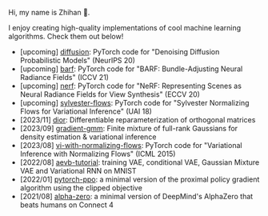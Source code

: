 
<!--

![下载的副本](https://github.com/zhihanyang2022/zhihanyang2022/assets/43589364/34c1461c-d01c-41d9-98e3-166f29601505)

(An autumn photo of Carleton College)

-->

<!--

### Projects

Image:

- [cnnvis](https://github.com/zhihanyang2022/cnnvis): A Python library for visualizing convolutional neural networks.
- [gender-audio-classification](https://github.com/zhihanyang2022/gender_audio_classification): A speaker gender classifier. MFC feature engineering and a pre-trained ResNet-50. GradCAM interpretation.

Sequence:

- [super_mario_as_a_string](https://github.com/zhihanyang2022/super_mario_as_a_string): Replication of Super Mario as a String: Platformer Level Generation Via LSTMs. Written in Python using Keras.
- [min-char-seq2seq](https://github.com/zhihanyang2022/min-char-seq2seq): Minimal character-level seq2seq in PyTorch for learners.

Reinforcement learning / Planning / Control:

- [alpha-zero](https://github.com/zhihanyang2022/alpha-zero): Minimal AlphaZero in PyTorch, trained on Connect4.
- [classic-rl](https://github.com/zhihanyang2022/classic_rl): A modular implementation of tabular RL algorithms. I used this codebase to write a few blog posts at https://zhihanyang2022.github.io/rl during Summer 2020.
- [off-policy-continuous-control](https://github.com/zhihanyang2022/off-policy-continuous-control): [DeepRL Workshop, NeurIPS-21] Recurrent Off-policy Baselines for Memory-based Continuous Control (RDPG, RTD3 and RSAC)
- [pytorch-a2c](https://github.com/zhihanyang2022/pytorch-a2c): Synchronous n-step advantage actor-critic (A2C) with self-imitation learning in PyTorch.
- [pytorch-ppo](https://github.com/zhihanyang2022/pytorch-ppo): Minimal proximal policy gradient (clipped version) in PyTorch.
- [d4rl-evaluations](https://github.com/zhihanyang2022/d4rl_evaluations/tree/main/results_analysis): Reproducing performance of offline reinforcement learning algorithms like behavior cloning, BCQ, BEAR and CQL on halfcheetah-v1.

More probability-theoretic models:

- [tmixfit](https://github.com/zhihanyang2022/tmixfit): Fast Expectation Maximization for Student-t mixture models in PyTorch.
- [pytorch-wgan](https://github.com/zhihanyang2022/pytorch-wgan): Minimal WGAN in PyTorch, trained on 1d datasets (with GIF animation).
- [aevb-tutorial](https://github.com/zhihanyang2022/aevb-tutorial): Minimal VAE, Conditional VAE (CVAE), Gaussian Mixture VAE (GMVAE) and Variational RNN (VRNN) in PyTorch, trained on MNIST.
- [bayesian-mixture-of-gaussians](https://github.com/zhihanyang2022/bayesian-mixture-of-gaussians): NumPy implementation of Coordinate Ascent Variational Inference for the Bayesian mixture of Gaussians model (Section 10.2 of Bishop's PRML).
- [lgcp-mcmc]: Fitting a log-Gaussian Cox process (LGCP) using MCMC.
- [lda]: Latent Dirichlet allocation

Bayesian inference:

- [r-bayesian-multinomial-logreg](https://github.com/zhihanyang2022/r-bayesian-multinomial-logreg): Bayesian multinomial logistic regression implemented in R with runjags for MCMC

Independent studies:

- [deep-bayes-summer2022](https://github.com/zhihanyang2022/deep-bayes-summer2022): Slides and notes of Bayesian + Deep Learning paper read during Summer 2022

 -->

<!-- - [pytorch-vae](https://github.com/zhihanyang2022/pytorch-vae): Unbelievably minimal variational autoencoder using torch.distributions, trained on MNIST. -->

<!-- ### Spare-time interests

- Writing, e.g., old [blog](https://zhihanyang2022.github.io/rl) on classic algorithms in Sutton & Barto
- Reading great (text-) books on machine learning theory, deep learning, reinforcement learning
- Understanding and reproducing papers, and writing high-quality software on Github

### Books that I like a lot

- Machine Learning: A Probabilistic Perspective by Kevin Murphy
- Lost Connections by Johann Hari

 -->

Hi, my name is Zhihan 👋.

I enjoy creating high-quality implementations of cool machine learning algorithms. Check them out below!

- [upcoming] [diffusion](https://github.com/zhihanyang2022/diffusion): PyTorch code for "Denoising Diffusion Probabilistic Models" (NeurIPS 20)
- [upcoming] [barf](https://github.com/zhihanyang2022/barf): PyTorch code for "BARF: Bundle-Adjusting Neural Radiance Fields" (ICCV 21)
- [upcoming] [nerf](https://github.com/zhihanyang2022/nerf): PyTorch code for "NeRF: Representing Scenes as Neural Radiance Fields for View Synthesis" (ECCV 20)
- [upcoming] [sylvester-flows](https://github.com/zhihanyang2022/sylvester-flows): PyTorch code for "Sylvester Normalizing Flows for Variational Inference" (UAI 18)
- [2023/11] [dior](https://github.com/zhihanyang2022/dior): Differentiable reparameterization of orthogonal matrices
- [2023/09] [gradient-gmm](https://github.com/zhihanyang2022/gradient-gmm): Finite mixture of full-rank Gaussians for density estimation & variational inference
- [2023/08] [vi-with-normalizing-flows](https://github.com/zhihanyang2022/vi-with-normalizing-flows): PyTorch code for "Variational Inference with Normalizing Flows" (ICML 2015)
- [2022/08] [aevb-tutorial](https://github.com/zhihanyang2022/aevb-tutorial): training VAE, conditional VAE, Gaussian Mixture VAE and Variational RNN on MNIST
- [2022/01] [pytorch-ppo](https://github.com/zhihanyang2022/pytorch-ppo): a minimal version of the proximal policy gradient algorithm using the clipped objective
- [2021/08] [alpha-zero](https://github.com/zhihanyang2022/alpha-zero): a minimal version of DeepMind's AlphaZero that beats humans on Connect 4

<!--

### About me

- Name: Zhihan Yang (Yang Zhi-Han in papers)
- Pronouns: he/him/his
- Undergrad major: Mathematics & Statistics (double major), also took quite a few cores and electives in CS
- Undergrad institution: Carleton College @ Northfield, Minnesota, USA

-->

